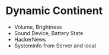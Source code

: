 # Dynamic Continent

- Volume, Brightness
- Sound Device, Battery State
- HackerNews
- Systeminfo from Server and local